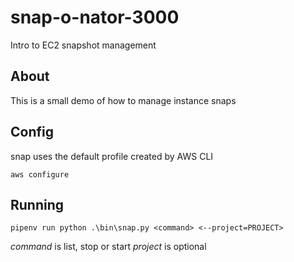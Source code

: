 # snap-o-nator-3000
Intro to EC2 snapshot management 

## About

This is a small demo of how to manage instance snaps

## Config

snap uses the default profile created by AWS CLI

`aws configure`

## Running

`pipenv run python .\bin\snap.py <command> <--project=PROJECT>`

*command* is list, stop or start
*project* is optional
